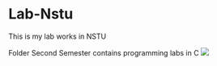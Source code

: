 # Lab-Nstu
This is my lab works in NSTU

Folder Second Semester contains programming labs in C 
[![](https://img.shields.io/badge/C%2B%2B-00599C?style=for-the-badge&logo=c%2B%2B&logoColor=white)](C/)
